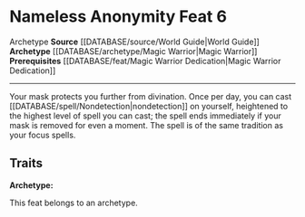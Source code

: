 ﻿---
actions: null
cost: null
element: null
feat: Nameless Anonymity
frequency: null
heighten_level: null
id: '906'
level: '6'
name: Nameless Anonymity
prerequisite: '[[DATABASE/feat/Magic Warrior Dedication|Magic Warrior Dedication]]'
rarity: Common
requirement: null
rus_type_level: null
school: null
source: '[[DATABASE/source/World Guide|World Guide]]'
subcategory: null
trait:
- '[[DATABASE/trait/Archetype|Archetype]]'
trigger: null
type: Feat

---
# Nameless Anonymity <span class="item-type">Feat 6</span>

<span class="item-trait">Archetype</span>
**Source** [[DATABASE/source/World Guide|World Guide]] 
**Archetype** [[DATABASE/archetype/Magic Warrior|Magic Warrior]]
**Prerequisites** [[DATABASE/feat/Magic Warrior Dedication|Magic Warrior Dedication]]

---
Your mask protects you further from divination. Once per day, you can cast [[DATABASE/spell/Nondetection|nondetection]] on yourself, heightened to the highest level of spell you can cast; the spell ends immediately if your mask is removed for even a moment. The spell is of the same tradition as your focus spells.

## Traits

**Archetype:**

This feat belongs to an archetype.